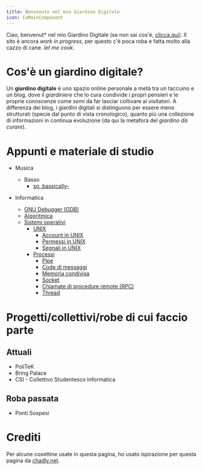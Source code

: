 ```yaml
---
title: Benvenuto nel mio Giardino Digitale
icon: CoMainComponent
---
```

Ciao, benvenut* nel mio Giardino Digitale (se non sai cos'è, [clicca qui](content/index.md#Cos'è%20un%20giardino%20digitale?)).
Il sito è ancora _work in progress_, per questo c'è poca roba e fatta molto alla cazzo di cane. _let me cook_.

# Cos'è un giardino digitale?

Un **giardino digitale** è uno spazio online personale a metà tra un taccuino e un blog, dove il _giardiniere_ che lo cura condivide i propri pensieri e le proprie conoscenze come _semi_ da far lasciar coltivare ai visitatori. A differenza dei blog, i giardini digitali si distinguono per essere meno strutturati (specie dal punto di vista cronologico), quanto più una collezione di informazioni in continua evoluzione (da qui la metafora del _giardino da curare_).

# Appunti e materiale di studio

- Musica
	- Basso
		- [so, bassically-](so,%20bassically-.md)

- Informatica
	- [GNU Debugger (GDB)](GNU%20Debugger%20(GDB).md)
	- [Algoritmica](Algoritmica.md)
	- [Sistemi operativi](Sistemi%20operativi.md)
		- [UNIX](UNIX.md)
			- [Account in UNIX](Account%20in%20UNIX.md)
			- [Permessi in UNIX](Permessi%20in%20UNIX.md)
			- [Segnali in UNIX](Segnali%20in%20UNIX.md)
		- [Processi](Processi.md)
			- [Pipe](Pipe.md)
			- [Code di messaggi](Code%20di%20messaggi.md)
			- [Memoria condivisa](Memoria%20condivisa.md)
			- [Socket](Socket.md)
			- [Chiamate di procedure remote (RPC)](Chiamate%20di%20procedure%20remote%20(RPC).md)
			- [Thread](Thread.md)

# Progetti/collettivi/robe di cui faccio parte

## Attuali

- PoliTeK
- Bring Palace
- CSI - Collettivo Studentesco Informatica

## Roba passata

- Ponti Sospesi

# Crediti

Per alcune cosettine usate in questa pagina, ho usato ispirazione per questa pagina da [chadly.net](https://www.chadly.net/).